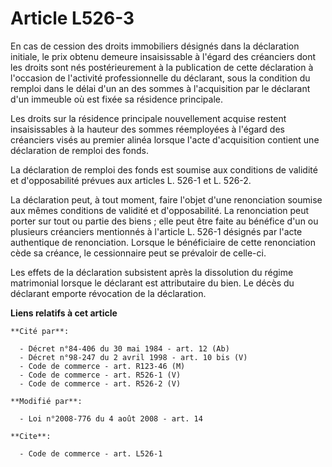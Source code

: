 # Article L526-3

En cas de cession des droits immobiliers désignés dans la déclaration initiale, le prix obtenu demeure insaisissable à
l'égard des créanciers dont les droits sont nés postérieurement à la publication de cette déclaration à l'occasion de
l'activité professionnelle du déclarant, sous la condition du remploi dans le délai d'un an des sommes à l'acquisition par le
déclarant d'un immeuble où est fixée sa résidence principale. 

Les droits sur la résidence principale nouvellement acquise restent insaisissables à la hauteur des sommes réemployées à
l'égard des créanciers visés au premier alinéa lorsque l'acte d'acquisition contient une déclaration de remploi des fonds. 

La déclaration de remploi des fonds est soumise aux conditions de validité et d'opposabilité prévues aux articles L. 526-1 et
L. 526-2. 

La déclaration peut, à tout moment, faire l'objet d'une renonciation soumise aux mêmes conditions de validité et
d'opposabilité. La renonciation peut porter sur tout ou partie des biens ; elle peut être faite au bénéfice d'un ou plusieurs
créanciers mentionnés à l'article L. 526-1 désignés par l'acte authentique de renonciation. Lorsque le bénéficiaire de cette
renonciation cède sa créance, le cessionnaire peut se prévaloir de celle-ci. 

Les effets de la déclaration subsistent après la dissolution du régime matrimonial lorsque le déclarant est attributaire du
bien. Le décès du déclarant emporte révocation de la déclaration.

**Liens relatifs à cet article**

	**Cité par**:

	  - Décret n°84-406 du 30 mai 1984 - art. 12 (Ab)
	  - Décret n°98-247 du 2 avril 1998 - art. 10 bis (V)
	  - Code de commerce - art. R123-46 (M)
	  - Code de commerce - art. R526-1 (V)
	  - Code de commerce - art. R526-2 (V)

	**Modifié par**:

	  - Loi n°2008-776 du 4 août 2008 - art. 14

	**Cite**:

	  - Code de commerce - art. L526-1
